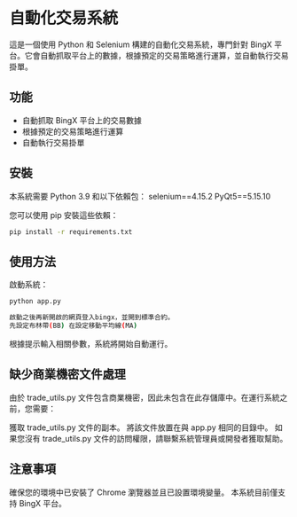 # 自動化交易系統

這是一個使用 Python 和 Selenium 構建的自動化交易系統，專門針對 BingX 平台。它會自動抓取平台上的數據，根據預定的交易策略進行運算，並自動執行交易掛單。

## 功能

- 自動抓取 BingX 平台上的交易數據
- 根據預定的交易策略進行運算
- 自動執行交易掛單

## 安裝

本系統需要 Python 3.9 和以下依賴包：
selenium==4.15.2
PyQt5==5.15.10

您可以使用 pip 安裝這些依賴：

```bash
pip install -r requirements.txt
```

## 使用方法

啟動系統：

```bash
python app.py

啟動之後再新開啟的網頁登入bingx，並開到標準合約。
先設定布林帶(BB) 在設定移動平均線(MA)
```

根據提示輸入相關參數，系統將開始自動運行。

## 缺少商業機密文件處理

由於 trade_utils.py 文件包含商業機密，因此未包含在此存儲庫中。在運行系統之前，您需要：

獲取 trade_utils.py 文件的副本。
將該文件放置在與 app.py 相同的目錄中。
如果您沒有 trade_utils.py 文件的訪問權限，請聯繫系統管理員或開發者獲取幫助。

## 注意事項

確保您的環境中已安裝了 Chrome 瀏覽器並且已設置環境變量。
本系統目前僅支持 BingX 平台。
